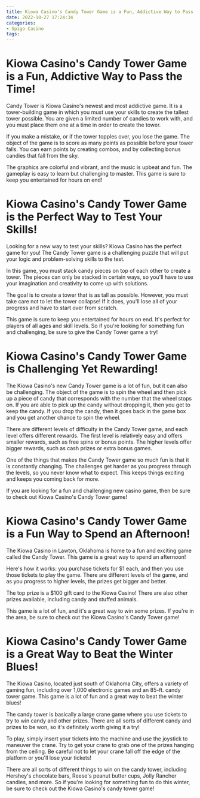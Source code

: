```yaml
---
title: Kiowa Casino's Candy Tower Game is a Fun, Addictive Way to Pass the Time!
date: 2022-10-27 17:24:34
categories:
- Spigo Casino
tags:
---
```



#  Kiowa Casino's Candy Tower Game is a Fun, Addictive Way to Pass the Time!

Candy Tower is Kiowa Casino's newest and most addictive game. It is a tower-building game in which you must use your skills to create the tallest tower possible. You are given a limited number of candies to work with, and you must place them one at a time in order to create the tower.

If you make a mistake, or if the tower topples over, you lose the game. The object of the game is to score as many points as possible before your tower falls. You can earn points by creating combos, and by collecting bonus candies that fall from the sky.

The graphics are colorful and vibrant, and the music is upbeat and fun. The gameplay is easy to learn but challenging to master. This game is sure to keep you entertained for hours on end!

#  Kiowa Casino's Candy Tower Game is the Perfect Way to Test Your Skills!

Looking for a new way to test your skills? Kiowa Casino has the perfect game for you! The Candy Tower game is a challenging puzzle that will put your logic and problem-solving skills to the test.

In this game, you must stack candy pieces on top of each other to create a tower. The pieces can only be stacked in certain ways, so you'll have to use your imagination and creativity to come up with solutions.

The goal is to create a tower that is as tall as possible. However, you must take care not to let the tower collapse! If it does, you'll lose all of your progress and have to start over from scratch.

This game is sure to keep you entertained for hours on end. It's perfect for players of all ages and skill levels. So if you're looking for something fun and challenging, be sure to give the Candy Tower game a try!

#  Kiowa Casino's Candy Tower Game is Challenging Yet Rewarding!

The Kiowa Casino's new Candy Tower game is a lot of fun, but it can also be challenging. The object of the game is to spin the wheel and then pick up a piece of candy that corresponds with the number that the wheel stops on. If you are able to pick up the candy without dropping it, then you get to keep the candy. If you drop the candy, then it goes back in the game box and you get another chance to spin the wheel.

There are different levels of difficulty in the Candy Tower game, and each level offers different rewards. The first level is relatively easy and offers smaller rewards, such as free spins or bonus points. The higher levels offer bigger rewards, such as cash prizes or extra bonus games.

One of the things that makes the Candy Tower game so much fun is that it is constantly changing. The challenges get harder as you progress through the levels, so you never know what to expect. This keeps things exciting and keeps you coming back for more.

If you are looking for a fun and challenging new casino game, then be sure to check out Kiowa Casino's Candy Tower game!

#  Kiowa Casino's Candy Tower Game is a Fun Way to Spend an Afternoon!

The Kiowa Casino in Lawton, Oklahoma is home to a fun and exciting game called the Candy Tower. This game is a great way to spend an afternoon!

Here's how it works: you purchase tickets for $1 each, and then you use those tickets to play the game. There are different levels of the game, and as you progress to higher levels, the prizes get bigger and better.

The top prize is a $100 gift card to the Kiowa Casino! There are also other prizes available, including candy and stuffed animals.

This game is a lot of fun, and it's a great way to win some prizes. If you're in the area, be sure to check out the Kiowa Casino's Candy Tower game!

#  Kiowa Casino's Candy Tower Game is a Great Way to Beat the Winter Blues!

The Kiowa Casino, located just south of Oklahoma City, offers a variety of gaming fun, including over 1,000 electronic games and an 85-ft. candy tower game. This game is a lot of fun and a great way to beat the winter blues!

The candy tower is basically a large crane game where you use tickets to try to win candy and other prizes. There are all sorts of different candy and prizes to be won, so it's definitely worth giving it a try!

To play, simply insert your tickets into the machine and use the joystick to maneuver the crane. Try to get your crane to grab one of the prizes hanging from the ceiling. Be careful not to let your crane fall off the edge of the platform or you'll lose your tickets!

There are all sorts of different things to win on the candy tower, including Hershey's chocolate bars, Reese's peanut butter cups, Jolly Rancher candies, and more. So if you're looking for something fun to do this winter, be sure to check out the Kiowa Casino's candy tower game!